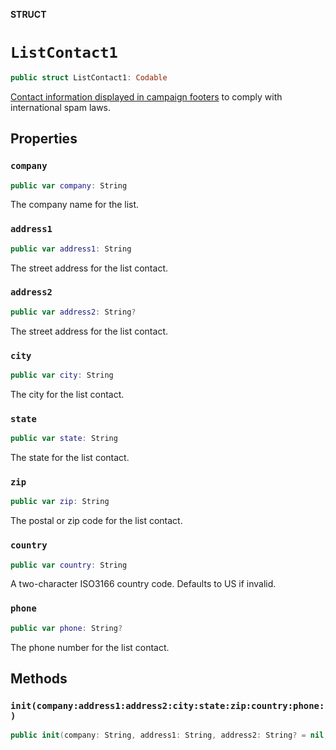 **STRUCT**

# `ListContact1`

```swift
public struct ListContact1: Codable
```

[Contact information displayed in campaign footers](https://mailchimp.com/help/about-campaign-footers/) to comply with international spam laws.

## Properties
### `company`

```swift
public var company: String
```

The company name for the list.

### `address1`

```swift
public var address1: String
```

The street address for the list contact.

### `address2`

```swift
public var address2: String?
```

The street address for the list contact.

### `city`

```swift
public var city: String
```

The city for the list contact.

### `state`

```swift
public var state: String
```

The state for the list contact.

### `zip`

```swift
public var zip: String
```

The postal or zip code for the list contact.

### `country`

```swift
public var country: String
```

A two-character ISO3166 country code. Defaults to US if invalid.

### `phone`

```swift
public var phone: String?
```

The phone number for the list contact.

## Methods
### `init(company:address1:address2:city:state:zip:country:phone:)`

```swift
public init(company: String, address1: String, address2: String? = nil, city: String, state: String, zip: String, country: String, phone: String? = nil)
```
